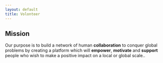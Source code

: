 ```yaml
---
layout: default
title: Volonteer
---
```


## Mission

Our purpose is to build a network of human **collaboration** to conquer global problems by creating a platform which will **empower**, **motivate** and **support** people who wish to make a positive impact on a local or global scale..


